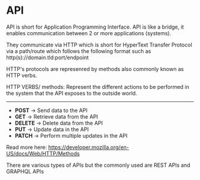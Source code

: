 # API
API is short for Application Programming Interface.
API is like a bridge, it enables communication between 2 or more applications (systems).

They communicate via HTTP which is short for HyperText Transfer Protocol via a path/route which follows the following format such as http(s)://domain.tld:port/endpoint

HTTP's protocols are represenred by methods also commonly known as HTTP verbs.

HTTP VERBS/ methods: Represent the different actions to be performed in the system that the API exposes to the outside world.

------
- **POST** -> Send data to the API
- **GET** -> Retrieve data from the API
- **DELETE** -> Delete data from the API
- **PUT** -> Update data in the API
- **PATCH** -> Perform multiple updates in the API

Read more here: https://developer.mozilla.org/en-US/docs/Web/HTTP/Methods


There are various types of APIs but the commonly used are REST APIs and GRAPHQL APIs
